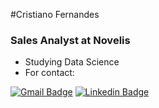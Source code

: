 #Cristiano Fernandes
### Sales Analyst at Novelis

- Studying Data Science
- For contact:

[![Gmail Badge](https://img.shields.io/badge/-o.fernandescristiano@gmail.com-c14438?style=flat-square&logo=Gmail&logoColor=white&link=mailto:o.fernandescristiano@gmail.com)](mailto:o.fernandescristiano@gmail.com)  [![Linkedin Badge](https://img.shields.io/badge/-Cristiano_Fernandes-blue?style=flat-square&logo=Linkedin&logoColor=white&link=https://www.linkedin.com/in/cristiano-fernandes-de-oliveira/)](https://www.linkedin.com/in/cristiano-fernandes-de-oliveira/)

